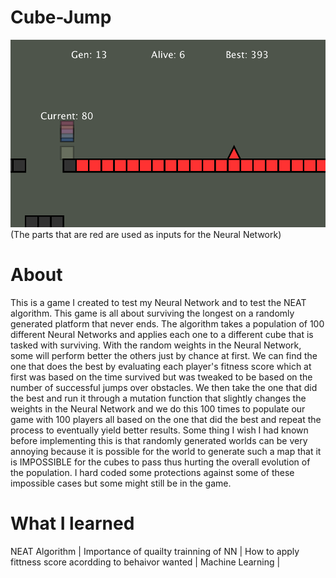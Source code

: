 # Cube-Jump

![](Cube-Jump.png)
(The parts that are red are used as inputs for the Neural Network)

# About
This is a game I created to test my Neural Network and to test the NEAT algorithm. This game is all about surviving the longest on a randomly generated platform that never ends. The algorithm takes a population of 100 different Neural Networks and applies each one to a different cube that is tasked with surviving. With the random weights in the Neural Network, some will perform better the others just by chance at first. We can find the one that does the best by evaluating each player's fitness score which at first was based on the time survived but was tweaked to be based on the number of successful jumps over obstacles. We then take the one that did the best and run it through a mutation function that slightly changes the weights in the Neural Network and we do this 100  times to populate our game with 100 players all based on the one that did the best and repeat the process to eventually yield better results. Some thing I wish I had known before implementing this is that randomly generated worlds can be very annoying because it is possible for the world to generate such a map that it is IMPOSSIBLE for the cubes to pass thus hurting the overall evolution of the population. I hard coded some protections against some of these impossible cases but some might still be in the game.
# What I learned
NEAT Algorithm |
Importance of quailty trainning of NN |
How to apply fittness score acordding to behaivor wanted |
Machine Learning |
